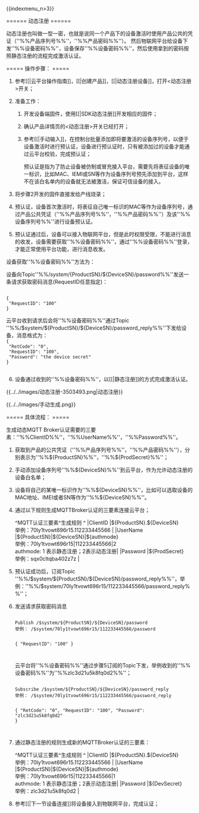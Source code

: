 {{indexmenu_n>3}}

====== 动态注册 ======

动态注册也叫做一型一密，也就是说同一个产品下的设备激活时使用产品公共的凭证（''%%产品序列号%%''，''%%产品密码%%''）。 然后物联网平台给设备下发''%%设备密码%%''，设备保存''%%设备密码%%''，然后使用拿到的密码按照静态注册的流程完成激活认证。

===== 操作步骤： =====

<HTML><ol></HTML>
<HTML><li></HTML><HTML><p></HTML>参考[[|云平台操作指南]]，[[|创建产品]]，[[|动态注册设备]]，打开<动态注册>开关；<HTML></p></HTML><HTML></li></HTML>
<HTML><li></HTML><HTML><p></HTML>准备工作：<HTML></p></HTML>
<HTML><ol></HTML>
<HTML><li></HTML><HTML><p></HTML>开发设备端固件，使用[[|SDK动态注册]]开发相应的固件；<HTML></p></HTML><HTML></li></HTML>
<HTML><li></HTML><HTML><p></HTML>确认产品详情页的<动态注册>开关已经打开；<HTML></p></HTML><HTML></li></HTML>
<HTML><li></HTML><HTML><p></HTML>参考[[|手动输入]]，在控制台批量添加即将要激活的设备序列号，以便于设备激活时进行预认证，设备进行预认证时，只有被添加过的设备才能通过云平台校验，完成预认证；<HTML></p></HTML>
<HTML><p></HTML>预认证是指为了防止设备被仿制或冒充接入平台，需要先将表征设备的唯一标识，比如MAC、IEMI或SN等作为设备序列号预先添加到平台，这样不在该白名单内的设备就无法被激活，保证可信设备的接入。<HTML></p></HTML><HTML></li></HTML><HTML></ol></HTML>
<HTML></li></HTML>
<HTML><li></HTML><HTML><p></HTML>将步骤2开发的固件直接发给产线烧录；<HTML></p></HTML><HTML></li></HTML>
<HTML><li></HTML><HTML><p></HTML>预认证，设备首次激活时，将表征自己唯一标识的MAC等作为设备序列号，通过产品公共凭证（''%%产品序列号%%''，''%%产品密码%%''）及该''%%设备序列号%%''进行设备预认证。<HTML></p></HTML><HTML></li></HTML>
<HTML><li></HTML><HTML><p></HTML>预认证通过后，设备可以接入物联网平台，但是此时权限受限，不能进行消息的收发，设备需要获取''%%设备密码%%''，通过''%%设备密码%%''登录，才能正常使用平台功能，进行消息收发。<HTML></p></HTML><HTML></li></HTML><HTML></ol></HTML>

设备获取''%%设备密码%%''方法为：

设备向Topic''%%/$system/${ProductSN}/${DeviceSN}/password%%''发送一条请求获取密码消息(RequestID任意指定)：

<code>
{
 "RequestID": "100"
}

</code>
云平台收到请求后会将''%%设备密码%%''通过Topic ''%%/$system/${ProductSN}/${DeviceSN}/password_reply%%''下发给设备，消息格式为：

<code>
{
 "RetCode": "0", 
 "RequestID": "100",
 "Password": "the device secret"
}

</code>
<HTML><ol start="6"></HTML>
<HTML><li></HTML>设备通过收到的''%%设备密码%%''，以[[|静态注册]]的方式完成激活认证。<HTML></li></HTML><HTML></ol></HTML>

{{../../images/动态注册-3503493.png|动态注册}}

{{../../images/手动生成.png}}

===== 具体流程： =====

生成动态MQTT Broker认证需要的三要素：''%%ClientID%%''，''%%UserName%%''，''%%Password%%''。

<HTML><ol></HTML>
<HTML><li></HTML><HTML><p></HTML>获取到产品的公共凭证（''%%产品序列号%%''，''%%产品密码%%''），分别表示为''%%${ProductSN}%%''，''%%${ProdSecret}%%''；<HTML></p></HTML><HTML></li></HTML>
<HTML><li></HTML><HTML><p></HTML>手动添加设备序列号''%%${DeviceSN}%%''到云平台，作为允许动态注册的设备白名单；<HTML></p></HTML><HTML></li></HTML>
<HTML><li></HTML><HTML><p></HTML>设备将自己的某唯一标识作为''%%${DeviceSN}%%''，比如可以选取设备的MAC地址、IMEI或者SN等作为''%%${DeviceSN}%%''。<HTML></p></HTML><HTML></li></HTML>
<HTML><li></HTML><HTML><p></HTML>通过以下规则生成MQTTBroker认证的三要素连接云平台；<HTML></p></HTML>
^MQTT认证三要素^生成规则                                                                                                                              ^
|ClientID |${ProductSN}.${DeviceSN}<html><br></html>举例：70ly1tvowt696r15.112233445566                                                         |
|UserName |${ProductSN}|${DeviceSN}|${authmode}<html><br></html>举例：70ly1tvowt696r15|112233445566|2<html><br></html>authmode: 1 表示静态注册；2表示动态注册|
|Password |${ProdSecret}<html><br></html>举例：sqx0cltqba402z7z                                                                                 |
<HTML></li></HTML>
<HTML><li></HTML><HTML><p></HTML>预认证成功后，订阅Topic ''%%/$system/${ProductSN}/${DeviceSN}/password_reply%%''，举例：''%%/$system/70ly1tvowt696r15/112233445566/password_reply%%''；<HTML></p></HTML><HTML></li></HTML>
<HTML><li></HTML><HTML><p></HTML>发送请求获取密码消息<HTML></p></HTML>
<code>
Publish /$system/${ProductSN}/${DeviceSN}/password
举例： /$system/70ly1tvowt696r15/112233445566/password

{
 "RequestID": "100"
}

</code>
<HTML><p></HTML>云平台将''%%设备密码%%''通过步骤5订阅的Topic下发，举例收到的''%%设备密码%%''为''%%zlc3d21u5k8fq0d2%%''；<HTML></p></HTML>
<code>
Subscribe /$system/${ProductSN}/${DeviceSN}/password_reply
举例： /$system/70ly1tvowt696r15/112233445566/password_reply

{
 "RetCode": "0", 
 "RequestID": "100",
 "Password": "zlc3d21u5k8fq0d2"
}

</code><HTML></li></HTML>
<HTML><li></HTML><HTML><p></HTML>通过静态注册的规则生成新的MQTTBroker认证的三要素：<HTML></p></HTML>
^MQTT认证三要素^生成规则                                                                                                                              ^
|ClientID |${ProductSN}.${DeviceSN}<html><br></html>举例：70ly1tvowt696r15.112233445566                                                         |
|UserName |${ProductSN}|${DeviceSN}|${authmode}<html><br></html>举例：70ly1tvowt696r15|112233445566|1<html><br></html>authmode: 1 表示静态注册；2表示动态注册|
|Password |${DevSecret}<html><br></html>举例：zlc3d21u5k8fq0d2                                                                                  |
<HTML></li></HTML>
<HTML><li></HTML><HTML><p></HTML>参考[[|下一节设备连接]]将设备接入到物联网平台，完成认证；<HTML></p></HTML><HTML></li></HTML><HTML></ol></HTML>

